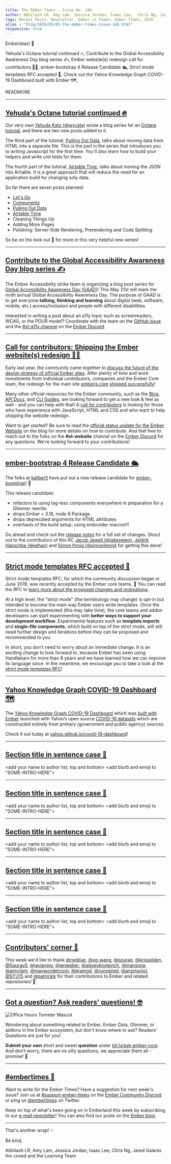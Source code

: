 ```yaml
---
title: The Ember Times - Issue No. 146
author: Abhilash LR, Amy Lam, Jessica Jordan, Isaac Lee,  Chris Ng, Jared Galanis the crowd
tags: Recent Posts, Newsletter, Ember.js Times, Ember Times, 2020
alias : "blog/2020/05/01-the-ember-times-issue-146.html"
responsive: true
---
```


<SAYING-HELLO-IN-YOUR-FAVORITE-LANGUAGE> Emberistas! 🐹

<SOME-INTRO-HERE-TO-KEEP-THEM-SUBSCRIBERS-READING>
Yehuda's Octane tutorial continued 🔥,
Contribute to the Global Accessibility Awareness Day blog series ✍️,
Ember website(s) redesign call for contributors 🎨🐹,
ember-bootstrap 4 Release Candidate 🛳,
Strict mode templates RFC accepted 💖,
Check out the Yahoo Knowledge Graph COVID-19 Dashboard built with Ember 🗺️,

READMORE

---

## [Yehuda's Octane tutorial continued 🔥](https://yehudakatz.com/2020/03/25/ember-octane-lets-go/)

Our very own [Yehuda Katz (@wycats)](https://github.com/wycats) wrote a blog series for an [Octane tutorial](https://yehudakatz.com/2020/03/25/ember-octane-lets-go/), and there are two new posts added to it.

The third part of the tutorial, [Pulling Out Data](https://yehudakatz.com/2020/03/30/ember-octane-a-data-file/), talks about moving data from HTML into a separate file. This is the part in the series that introduces you to writing Javascript for the first time. You'll also learn how to build your helpers and write unit tests for them.

The fourth part of the tutorial, [Airtable Time](https://yehudakatz.com/2020/04/06/ember-octane-airtable-time/), talks about moving the JSON into Airtable. It is a great approach that will reduce the need for an application build for changing only data.

So far there are seven posts planned:

- [Let's Go](https://yehudakatz.com/2020/03/25/ember-octane-lets-go/)
- [Components](https://yehudakatz.com/2020/03/26/ember-octane-components/)
- [Pulling Out Data](https://yehudakatz.com/2020/03/30/ember-octane-a-data-file/)
- [Airtable Time](https://yehudakatz.com/2020/04/06/ember-octane-airtable-time/)
- Cleaning Things Up
- Adding More Pages
- Polishing: Server-Side Rendering, Prerendering and Code Splitting

So be on the look out 👀 for more in this very helpful new series!

---

## [Contribute to the Global Accessibility Awareness Day blog series ✍️](https://github.com/ember-learn/ember-blog/issues/628)

The Ember Accessibility strike team is organizing a blog post series for [Global Accessibility Awareness Day (GAAD)](https://globalaccessibilityawarenessday.org/)! This May 21st will mark the ninth annual Global Accessibility Awareness Day. The purpose of GAAD is to get everyone **talking, thinking and learning** about digital (web, software, mobile, etc.) access/inclusion and people with different disabilities.

Interested in writing a post about an a11y topic such as screenreaders, WCAG, or the POUR model? Coordinate with the team on the [GitHub issue](https://github.com/ember-learn/ember-blog/issues/628) and the [#st-a11y channel](https://discordapp.com/channels/480462759797063690/680503382036840496) on the [Ember Discord](https://discord.gg/emberjs).

---

## [Call for contributors: Shipping the Ember website(s) redesign 🎨🐹](https://twitter.com/melaniersumner/status/1254497875062673411)

Early last year, the community came together to [discuss the future of the design strategy of official Ember sites](https://github.com/emberjs/rfcs/pull/425). After plenty of time and work investments from individual contributors, companies and the Ember Core team, the redesign for the main site [emberjs.com](https://emberjs.com) [shipped successfully](https://twitter.com/emberjs/status/1230912205631213569)!

Many other official resources for the Ember community, such as the [Blog](https://blog.emberjs.com/), [API Docs](https://api.emberjs.com/), and [CLI Guides](https://cli.emberjs.com/), are looking forward to get a new look & feel as well - and you can help with that! A [call for contributors](https://twitter.com/melaniersumner/status/1254497875062673411?s=21) is looking for those who have experience with JavaScript, HTML and CSS and who want to help shipping the website redesign.

Want to get started? Be sure to read the [official status update for the Ember Website](https://blog.emberjs.com/2020/04/26/update-ember-website.html) on the blog for more details on how to contribute. And feel free to reach out to the folks on the **#st-website** channel on the [Ember Discord](https://discordapp.com/invite/zT3asNS) for any questions. We're looking forward to your contributions!

---

## [ember-bootstrap 4 Release Candidate 🛳](https://twitter.com/simonihmig/status/1255099221415510016)

The folks at [kaliber5](https://github.com/kaliber5) have put out a new release candidate for [ember-bootstrap](https://github.com/kaliber5/ember-bootstrap)! 🎉

This release candidate:

- refactors to using tag-less components everywhere in preparation for a Glimmer rewrite.
- drops Ember < 3.16, node 8 Package.
- drops deprecated arguments for HTML attributes
- overhauls of the build setup, using embroider macros!!!

Go ahead and check out the [release notes](https://github.com/kaliber5/ember-bootstrap/releases/tag/v4.0.0-rc.0) for a full set of changes. Shout out to the contributors of this RC [Jacob Jewell (@jakesjews)](https://github.com/jakesjews), [Jeldrik Hanschke (@jelhan)](https://github.com/jelhan) and [Simon Ihmig (@simonihmig)](https://github.com/simonihmig) for getting this done!

---

## [Strict mode templates RFC accepted 💖](https://github.com/emberjs/rfcs/pull/496)

Strict mode templates RFC, for which the community discussion began in June 2019, was recently accepted by the Ember core teams. 🎉 You can read the RFC to [learn more about the proposed changes and motivations](https://github.com/emberjs/rfcs/blob/master/text/0496-handlebars-strict-mode.md).

At a high level, the "strict mode" (the terminology may change) is opt-in but intended to become the main way Ember users write templates. Once the strict mode is implemented (this may take time), the core teams and addon developers can start experimenting with **better ways to support your development workflow**. Experimental features such as **template imports** and **single-file components**, which build on top of the strict mode, will still need further design and iterations before they can be proposed and recommended to you.

In short, you don't need to worry about an immediate change. It is an exciting change to look forward to, because Ember has been using Handlebars for more than 8 years and we have learned how we can improve its language since. In the meantime, we encourage you to take a look at the [strict mode templates RFC](https://github.com/emberjs/rfcs/blob/master/text/0496-handlebars-strict-mode.md)!

---

## [Yahoo Knowledge Graph COVID-19 Dashboard 🗺️](https://yahoo.github.io/covid-19-dashboard/)

The [Yahoo Knowledge Graph COVID-19 Dashboard](https://github.com/yahoo/covid-19-dashboard) which was [built with Ember](https://twitter.com/jonkilroy/status/1254873001146961925) launched with Yahoo’s open source [COVID-19 datasets](https://github.com/yahoo/covid-19-data/) which are constructed entirely from primary (government and public agency) sources.

Check it out today at [yahoo.github.io/covid-19-dashboard](https://yahoo.github.io/covid-19-dashboard/)!

---

## [Section title in sentence case 🐹](section-url)

<change section title emoji>
<consider adding some bold to your paragraph>
<please include link to external article/repo/etc in paragraph / body text, not just header title above>

<add your name to author list, top and bottom>
<add blurb and emoji to "SOME-INTRO-HERE">

---

## [Section title in sentence case 🐹](section-url)

<change section title emoji>
<consider adding some bold to your paragraph>
<please include link to external article/repo/etc in paragraph / body text, not just header title above>

<add your name to author list, top and bottom>
<add blurb and emoji to "SOME-INTRO-HERE">

---

## [Section title in sentence case 🐹](section-url)

<change section title emoji>
<consider adding some bold to your paragraph>
<please include link to external article/repo/etc in paragraph / body text, not just header title above>

<add your name to author list, top and bottom>
<add blurb and emoji to "SOME-INTRO-HERE">

---

## [Section title in sentence case 🐹](section-url)

<change section title emoji>
<consider adding some bold to your paragraph>
<please include link to external article/repo/etc in paragraph / body text, not just header title above>

<add your name to author list, top and bottom>
<add blurb and emoji to "SOME-INTRO-HERE">

---

## [Section title in sentence case 🐹](section-url)

<change section title emoji>
<consider adding some bold to your paragraph>
<please include link to external article/repo/etc in paragraph / body text, not just header title above>

<add your name to author list, top and bottom>
<add blurb and emoji to "SOME-INTRO-HERE">

---

## [Contributors' corner 👏](https://guides.emberjs.com/release/contributing/repositories/)

<p>This week we'd like to thank <a href="https://github.com/rwjblue" target="gh-user">@rwjblue</a>, <a href="https://github.com/xg-wang" target="gh-user">@xg-wang</a>, <a href="https://github.com/pzuraq" target="gh-user">@pzuraq</a>, <a href="https://github.com/krisselden" target="gh-user">@krisselden</a>, <a href="https://github.com/Gaurav0" target="gh-user">@Gaurav0</a>, <a href="https://github.com/jayjayjpg" target="gh-user">@jayjayjpg</a>, <a href="https://github.com/jenweber" target="gh-user">@jenweber</a>, <a href="https://github.com/alexeykostevich" target="gh-user">@alexeykostevich</a>, <a href="https://github.com/mansona" target="gh-user">@mansona</a>, <a href="https://github.com/amyrlam" target="gh-user">@amyrlam</a>, <a href="https://github.com/maxwondercorn" target="gh-user">@maxwondercorn</a>, <a href="https://github.com/eramod" target="gh-user">@eramod</a>, <a href="https://github.com/runspired" target="gh-user">@runspired</a>, <a href="https://github.com/ansmonjol" target="gh-user">@ansmonjol</a>, <a href="https://github.com/SYU15" target="gh-user">@SYU15</a> and <a href="https://github.com/patricklx" target="gh-user">@patricklx</a>  for their contributions to Ember and related repositories! 💖</p>

---

## [Got a question? Ask readers' questions! 🤓](https://docs.google.com/forms/d/e/1FAIpQLScqu7Lw_9cIkRtAiXKitgkAo4xX_pV1pdCfMJgIr6Py1V-9Og/viewform)

<div class="blog-row">
  <img class="float-right small transparent padded" alt="Office Hours Tomster Mascot" title="Readers' Questions" src="/images/tomsters/officehours.png" />

  <p>Wondering about something related to Ember, Ember Data, Glimmer, or addons in the Ember ecosystem, but don't know where to ask? Readers’ Questions are just for you!</p>

  <p><strong>Submit your own</strong> short and sweet <strong>question</strong> under <a href="https://bit.ly/ask-ember-core" target="rq">bit.ly/ask-ember-core</a>. And don’t worry, there are no silly questions, we appreciate them all - promise! 🤞</p>
</div>

---

## [#embertimes 📰](https://blog.emberjs.com/tags/newsletter.html)

Want to write for the Ember Times? Have a suggestion for next week's issue? Join us at [#support-ember-times](https://discordapp.com/channels/480462759797063690/485450546887786506) on the [Ember Community Discord](https://discordapp.com/invite/zT3asNS) or ping us [@embertimes](https://twitter.com/embertimes) on Twitter.

Keep on top of what's been going on in Emberland this week by subscribing to our [e-mail newsletter](https://the-emberjs-times.ongoodbits.com/)! You can also find our posts on the [Ember blog](https://emberjs.com/blog/tags/newsletter.html).

---

That's another wrap! ✨

Be kind,



Abhilash LR, Amy Lam, Jessica Jordan, Isaac Lee, Chris Ng, Jared Galanis the crowd and the Learning Team
